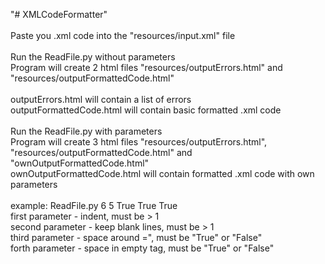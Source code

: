 "# XMLCodeFormatter"
<br>
<br>
Paste you .xml code into the "resources/input.xml" file
<br>
<br>
Run the ReadFile.py without parameters
<br>
Program will create 2 html files "resources/outputErrors.html" and "resources/outputFormattedCode.html"
<br>
<br>
outputErrors.html will contain a list of errors
<br>
outputFormattedCode.html will contain basic formatted .xml code
<br>
<br>
Run the ReadFile.py with parameters
<br>
Program will create 3 html files "resources/outputErrors.html", "resources/outputFormattedCode.html" and "ownOutputFormattedCode.html"
<br>
ownOutputFormattedCode.html will contain formatted .xml code with own parameters
<br>
<br>
example:
ReadFile.py 6 5 True True True
<br>
first parameter - indent, must be > 1
<br>
second parameter - keep blank lines, must be > 1
<br>
third parameter - space around =", must be "True" or "False"
<br>
forth parameter - space in empty tag, must be "True" or "False"
